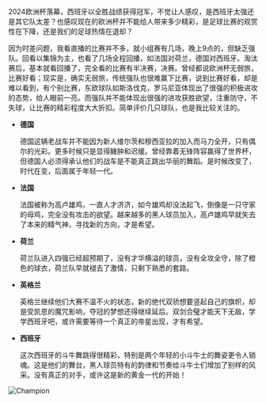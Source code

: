 2024欧洲杯落幕，西班牙以全胜战绩获得冠军，不觉让人感叹，是西班牙太强还是其它队太差？也感叹现在的欧洲杯并不能给人带来多少精彩，是足球比赛的观赏性在下降，还是我们的足球热情在退却？

因为时差问题，我看直播的比赛并不多，就小组赛有几场，晚上9点的，但缺乏强队。回看以集锦为主，也看了几场全程回播，如法国对荷兰，德国对西班牙。淘汰赛后，基本就看回播了，完全看的比赛有半决赛，决赛。曾经都说欧洲杯无弱旅，比赛好看；现实是，确实无弱旅，传统强队也很难赢下比赛，说到比赛好看，却是难以看到，有个别比赛，东欧球队如斯洛伐克，罗马尼亚体现出了很强的积极进攻的态势，给人眼前一亮。而强队并不能体现出很强的进攻获胜欲望，注重防守，不失球，让比赛的精彩程度大大折扣。简单评价几只球队，也是我比较关注的。

- **德国**
  
  德国这辆老战车并不能因为新人维尔茨和穆西亚拉的加入而马力全开，只有偶尔的光彩。更多时候只是显得臃肿和迟缓。曾经靠着无锋阵容赢得了世界杯，但德国人必须得承认他们的战车是不能真正跳出华丽的舞蹈。是时候改变了，时代在变，后面属于年轻一代。
  

- **法国**
  
  法国被称为高卢雄鸡，一直人才济济，如今雄鸡却没法起飞，倒像是一只守家的母鸡，完全没有攻击的欲望。越来越多的黑人球员加入，高卢雄鸡早就失去了本来的精气神，寻找新的方向，才是希望。
  
- **荷兰**
  
  荷兰队进入四强已经超预期了，没有才华横溢的球员，没有全攻全守，除了橙色的球衣，荷兰队早就褪去了激情，只剩下熟悉的套路。
  
- **英格兰**
  
  英格兰继续他们大赛不温不火的状态，新的绝代双骄想要竖起自己的旗帜，却是受凯恩的魔咒影响，夺冠的梦想还得继续延后。双剑合璧才能天下无敌，学学西班牙吧，或许需要等待一个真正的帝星出现，才有希望。
  
- **西班牙**
  
  这次西班牙的斗牛舞跳得很精彩，特别是两个年轻的小斗牛士的舞姿更令人销魂。这是他们的舞台，黑人球员特有的韵律和节奏给斗牛士们增加了别样的风采。没有真正的对手，或许这是新的黄金一代的开始！

![Champion](https://img.761226.xyz/file/deba76015737aececfadb.jpg)
